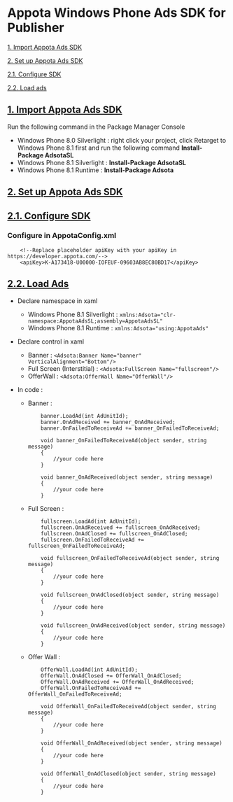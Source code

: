 #  Appota Windows Phone Ads SDK for Publisher

[1. Import Appota Ads SDK](#1-import-appota-ads-sdk)

[2. Set up Appota Ads SDK](#2-set-up-appota-ads-sdk)

[2.1. Configure SDK](#21-configure-sdk)

[2.2. Load ads](#22-load-ads)

## [1. Import Appota Ads SDK]()

Run the following command in the Package Manager Console
   - Windows Phone 8.0 Silverlight : right click your project, click Retarget to Windows Phone 8.1 first and run the following command   **Install-Package AdsotaSL**
   - Windows Phone 8.1 Silverlight : **Install-Package AdsotaSL**
   - Windows Phone 8.1 Runtime : **Install-Package Adsota**

## [2. Set up Appota Ads SDK]()

## [2.1. Configure SDK]()

### Configure in AppotaConfig.xml
		
		<!--Replace placeholder apiKey with your apiKey in https://developer.appota.com/-->
        <apiKey>K-A173418-U00000-IOFEUF-09603AB8EC80BD17</apiKey>
        
## [2.2. Load Ads]()

- Declare namespace in xaml
  - Windows Phone 8.1 Silverlight : `xmlns:Adsota="clr-namespace:AppotaAdsSL;assembly=AppotaAdsSL"`
  - Windows Phone 8.1 Runtime : `xmlns:Adsota="using:AppotaAds"`
		
- Declare control in xaml
  - Banner : `<Adsota:Banner Name="banner" VerticalAlignment="Bottom"/>`
  - Full Screen (Interstitial) : `<Adsota:FullScreen Name="fullscreen"/>`
  - OfferWall : `<Adsota:OfferWall Name="OfferWall"/>`

- In code : 
  - Banner : 

			banner.LoadAd(int AdUnitId);
			banner.OnAdReceived += banner_OnAdReceived;
            banner.OnFailedToReceiveAd += banner_OnFailedToReceiveAd;

			void banner_OnFailedToReceiveAd(object sender, string message)
			{
				//your code here
			}

			void banner_OnAdReceived(object sender, string message)
			{
				//your code here
			}

  - Full Screen : 

			fullscreen.LoadAd(int AdUnitId);
			fullscreen.OnAdReceived += fullscreen_OnAdReceived;
            fullscreen.OnAdClosed += fullscreen_OnAdClosed;
            fullscreen.OnFailedToReceiveAd += fullscreen_OnFailedToReceiveAd;

			void fullscreen_OnFailedToReceiveAd(object sender, string message)
			{
				//your code here
			}

			void fullscreen_OnAdClosed(object sender, string message)
			{
				//your code here
			}
			
			void fullscreen_OnAdReceived(object sender, string message)
			{
				//your code here
			}

  - Offer Wall : 

			OfferWall.LoadAd(int AdUnitId);
			OfferWall.OnAdClosed += OfferWall_OnAdClosed;
            OfferWall.OnAdReceived += OfferWall_OnAdReceived;
            OfferWall.OnFailedToReceiveAd += OfferWall_OnFailedToReceiveAd;

			void OfferWall_OnFailedToReceiveAd(object sender, string message)
			{
				//your code here				
			}

			void OfferWall_OnAdReceived(object sender, string message)
			{
				//your code here				
			}

			void OfferWall_OnAdClosed(object sender, string message)
			{
				//your code here				
			}

